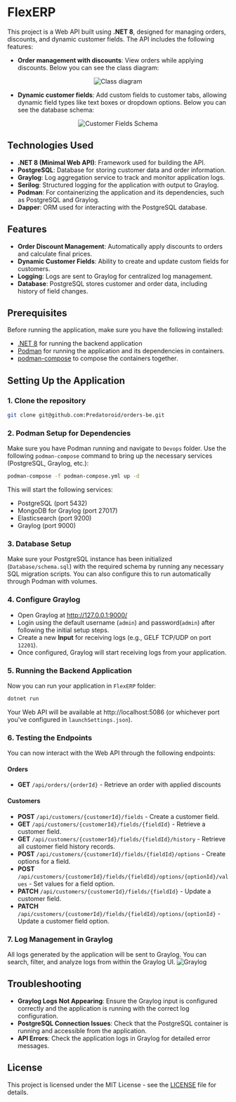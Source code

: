 # FlexERP
This project is a Web API built using **.NET 8**, designed for managing orders, discounts, and dynamic customer fields. The API includes the following features:

- **Order management with discounts**: View orders while applying discounts. Below you can see the class diagram:

<p align="center">
	<img alt="Class diagram" src="https://github.com/Predatoroid/orders-be/blob/main/Architecture/orders.drawio.png">
</p>

- **Dynamic customer fields**: Add custom fields to customer tabs, allowing dynamic field types like text boxes or dropdown options. Below you can see the database schema:

<p align="center">
	<img alt="Customer Fields Schema" src="https://github.com/Predatoroid/orders-be/blob/main/Architecture/schema.drawio.png">
</p>

## Technologies Used

- **.NET 8 (Minimal Web API)**: Framework used for building the API.
- **PostgreSQL**: Database for storing customer data and order information.
- **Graylog**: Log aggregation service to track and monitor application logs.
- **Serilog**: Structured logging for the application with output to Graylog.
- **Podman**: For containerizing the application and its dependencies, such as PostgreSQL and Graylog.
- **Dapper**: ORM used for interacting with the PostgreSQL database.

## Features

- **Order Discount Management**: Automatically apply discounts to orders and calculate final prices.
- **Dynamic Customer Fields**: Ability to create and update custom fields for customers.
- **Logging**: Logs are sent to Graylog for centralized log management.
- **Database**: PostgreSQL stores customer and order data, including history of field changes.

## Prerequisites

Before running the application, make sure you have the following installed:

- [.NET 8](https://dotnet.microsoft.com/en-us/download/dotnet/8.0) for running the backend application
- [Podman](https://podman.io/) for running the application and its dependencies in containers.
- [podman-compose](https://github.com/containers/podman-compose) to compose the containers together.

## Setting Up the Application

### 1. Clone the repository
```bash
git clone git@github.com:Predatoroid/orders-be.git
```

### 2. Podman Setup for Dependencies
Make sure you have Podman running and navigate to `Devops` folder. Use the following `podman-compose` command to bring up the necessary services (PostgreSQL, Graylog, etc.):
```bash
podman-compose -f podman-compose.yml up -d
```

This will start the following services:
- PostgreSQL (port 5432)
- MongoDB for Graylog (port 27017)
- Elasticsearch (port 9200)
- Graylog (port 9000)

### 3. Database Setup
Make sure your PostgreSQL instance has been initialized (`Database/schema.sql`) with the required schema by running any necessary SQL migration scripts. You can also configure this to run automatically through Podman with volumes.

### 4. Configure Graylog
- Open Graylog at http://127.0.0.1:9000/
- Login using the default username (`admin`) and password(`admin`) after following the initial setup steps.
- Create a new **Input** for receiving logs (e.g., GELF TCP/UDP on port `12201`).
- Once configured, Graylog will start receiving logs from your application.

### 5. Running the Backend Application
Now you can run your application in `FlexERP` folder:
```bash
dotnet run
```
Your Web API will be available at http://localhost:5086 (or whichever port you've configured in `launchSettings.json`).

### 6. Testing the Endpoints
You can now interact with the Web API through the following endpoints:

#### Orders
- **GET** `/api/orders/{orderId}` - Retrieve an order with applied discounts
#### Customers
- **POST** `/api/customers/{customerId}/fields` - Create a customer field.
- **GET** `/api/customers/{customerId}/fields/{fieldId}` - Retrieve a customer field.
- **GET** `/api/customers/{customerId}/fields/{fieldId}/history` - Retrieve all customer field history records.
- **POST** `/api/customers/{customerId}/fields/{fieldId}/options` - Create options for a field.
- **POST** `/api/customers/{customerId}/fields/{fieldId}/options/{optionId}/values` - Set values for a field option.
- **PATCH** `/api/customers/{customerId}/fields/{fieldId}` - Update a customer field.
- **PATCH** `/api/customers/{customerId}/fields/{fieldId}/options/{optionId}` - Update a customer field option.

### 7. Log Management in Graylog
All logs generated by the application will be sent to Graylog. You can search, filter, and analyze logs from within the Graylog UI.
![Graylog](https://github.com/Predatoroid/orders-be/blob/main/Architecture/graylog.png)

## Troubleshooting
- **Graylog Logs Not Appearing**: Ensure the Graylog input is configured correctly and the application is running with the correct log configuration.
- **PostgreSQL Connection Issues**: Check that the PostgreSQL container is running and accessible from the application.
- **API Errors**: Check the application logs in Graylog for detailed error messages.

## License
This project is licensed under the MIT License - see the [LICENSE](https://github.com/Predatoroid/orders-be/blob/main/LICENSE) file for details.